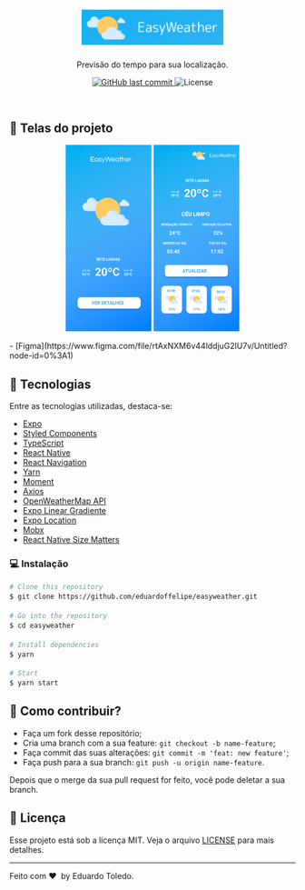 <h1 align="center">
    <img alt="EasyWeather" title="#EasyWeather" src=".github/logo.png" width="250px" />
</h1>
 <p align="center">Previsão do tempo para sua localização.</p>
<p align="center">
  <a href="https://github.com/eduardoffelipe/status-code/commits/master">
    <img alt="GitHub last commit" src="https://img.shields.io/github/last-commit/eduardoffelipe/easyweather">
  </a>

  <img alt="License" src="https://img.shields.io/badge/license-MIT-brightgreen">
</p>

<br>



## 📱 Telas do projeto

<p align="center">
  <img alt="Home" src=".github/home.svg" width="30%">
   <img alt="Wallet" src=".github/weather.svg" width="30%">
</p>
- [Figma](https://www.figma.com/file/rtAxNXM6v44lddjuG2lU7v/Untitled?node-id=0%3A1)

## 🚀 Tecnologias

Entre as tecnologias utilizadas, destaca-se:

- [Expo](https://expo.io/)
- [Styled Components](https://styled-components.com/)
- [TypeScript](https://www.typescriptlang.org/)
- [React Native](https://facebook.github.io/react-native/)
- [React Navigation](https://reactnavigation.org/)
- [Yarn](https://yarnpkg.com/)
- [Moment](https://momentjs.com/)
- [Axios](https://github.com/axios/axios)
- [OpenWeatherMap API](https://openweathermap.org/)
- [Expo Linear Gradiente](https://docs.expo.io/versions/latest/sdk/linear-gradient/)
- [Expo Location](https://docs.expo.io/versions/latest/sdk/location/)
- [Mobx](https://mobx.js.org/)
- [React Native Size Matters](https://github.com/nirsky/react-native-size-matters)


### 💻 Instalação

```bash
# Clone this repository
$ git clone https://github.com/eduardoffelipe/easyweather.git

# Go into the repository
$ cd easyweather

# Install dependencies
$ yarn

# Start
$ yarn start

```


## 🤗 Como contribuir?

- Faça um fork desse repositório;
- Cria uma branch com a sua feature: `git checkout -b name-feature`;
- Faça commit das suas alterações: `git commit -m 'feat: new feature'`;
- Faça push para a sua branch: `git push -u origin name-feature`.

Depois que o merge da sua pull request for feito, você pode deletar a sua branch.

## :memo: Licença

Esse projeto está sob a licença MIT. Veja o arquivo [LICENSE](LICENSE) para mais detalhes.

---

Feito com ❤ &nbsp;by Eduardo Toledo.

